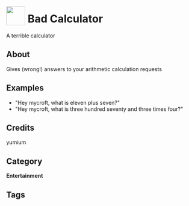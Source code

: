 # <img src="https://raw.githack.com/FortAwesome/Font-Awesome/master/svgs/solid/calculator.svg" card_color="#8CE0FE" width="50" height="50" style="vertical-align:bottom"/> Bad Calculator
A terrible calculator

## About
Gives (wrong!) answers to your arithmetic calculation requests

## Examples
* "Hey mycroft, what is eleven plus seven?"
* "Hey mycroft, what is three hundred seventy and three times four?"

## Credits
yumium

## Category
**Entertainment**

## Tags

